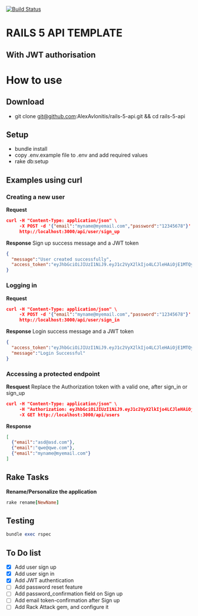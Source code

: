 [![Build Status](https://travis-ci.org/AlexAvlonitis/rails-5-api.svg?branch=master)](https://travis-ci.org/AlexAvlonitis/rails-5-api)

# RAILS 5 API TEMPLATE
## With JWT authorisation

# How to use

## Download
* git clone git@github.com:AlexAvlonitis/rails-5-api.git && cd rails-5-api

## Setup
* bundle install
* copy .env.example file to .env and add required values
* rake db:setup

## Examples using curl
### Creating a new user

**Request**
```json
curl -H "Content-Type: application/json" \
     -X POST -d '{"email":"myname@myemail.com","password":"12345678"}' \
     http://localhost:3000/api/user/sign_up
```
**Response**
Sign up success message and a JWT token
```json
{
  "message":"User created successfully",
  "access_token":"eyJhbGciOiJIUzI1NiJ9.eyJ1c2VyX2lkIjo4LCJleHAiOjE1MTQyMjYxMDN9.ADOGnYeexJpJj8SCHZHL_JFJ3iza9MmXTyWb8wGSFws"
}
```

### Logging in
**Request**
```json
curl -H "Content-Type: application/json" \
     -X POST -d '{"email":"myname@myemail.com","password":"12345678"}' \
     http://localhost:3000/api/user/sign_in
```
**Response** Login success message and a JWT token
```json
{
  "access_token":"eyJhbGciOiJIUzI1NiJ9.eyJ1c2VyX2lkIjo4LCJleHAiOjE1MTQyMjY0MjB9.u-6sECl-_GVj5JfE90ExGcGC5QR8xuJDh_FDbAFI7-w",
  "message":"Login Successful"
}
```

### Accessing a protected endpoint
**Resquest** Replace the Authorization token with a valid one, after sign_in or sign_up
```json
curl -H "Content-Type: application/json" \
     -H "Authorization: eyJhbGciOiJIUzI1NiJ9.eyJ1c2VyX2lkIjo4LCJleHAiOjE1MTQyMjcxMjF9.HRXFrrWU9ZRBCaYflOIAPskEcpNVcZQ7neGOwGTBqeM" \
     -X GET http://localhost:3000/api/users
```
**Response**
```json
[
  {"email":"asd@asd.com"},
  {"email":"qwe@qwe.com"},
  {"email":"myname@myemail.com"}
]
```

## Rake Tasks

**Rename/Personalize the application**
```ruby
rake rename[NewName]
```

## Testing
```ruby
bundle exec rspec
```

## To Do list
- [x] Add user sign up
- [x] Add user sign in
- [x] Add JWT authentication
- [ ] Add password reset feature
- [ ] Add password_confirmation field on Sign up
- [ ] Add email token-confirmation after Sign up
- [ ] Add Rack Attack gem, and configure it
